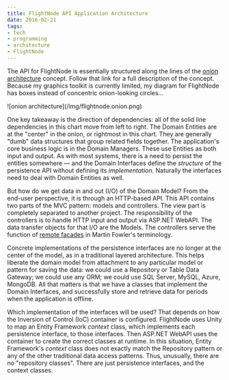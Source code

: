 ```yaml
---
title: FlightNode API Application Architecture
date: 2016-02-21
tags:
- tech
- programming
- architecture
- FlightNode
---
```


The API for FlightNode is essentially structured along the lines of the [onion
architecture](http://jeffreypalermo.com/blog/the-onion-architecture-part-1/)
concept. Follow that link for a full description of the concept. Because my
graphics toolkit is currently limited, my diagram for FlightNode has boxes
instead of concentric onion-looking circles...

<div class="text--center">
![onion architecture](/img/flightnode.onion.png)<!-- {: .img-fluid .border .rounded } -->
</div>

One key takeaway is the direction of dependencies: all of the solid line
dependencies in this chart move from left to right. The Domain Entities are at
the "center" in the onion, or rightmost in this chart. They are generally "dumb"
data structures that group related fields together. The application's core
business logic is in the Domain Managers. These use Entities as both input and
output. As with most systems, there is a need to persist the entities somewhere
&mdash; and the Domain Interfaces define the _structure_ of the persistence API
without defining its _implementation_. Naturally the interfaces need to deal
with Domain Entities as well.

But how do we get data in and out (I/O) of the Domain Model? From the end-user
perspective, it is through an HTTP-based API. This API contains two parts of the
MVC pattern: models and controllers. The view part is completely separated to
another project. The responsibility of the controllers is to handle HTTP input
and output via ASP.NET WebAPI. The data transfer objects for that I/O are the
Models. The controllers serve the function of [remote
facades](http://martinfowler.com/eaaCatalog/remoteFacade.html) in Martin
Fowler's terminology.

Concrete implementations of the persistence interfaces are no longer at the
center of the model, as in a traditional layered architecture. This helps
liberate the domain model from attachment to any particular model or pattern for
saving the data: we could use a Repository or Table Data Gateway; we could use
any ORM; we could use SQL Server, MySQL, Azure, MongoDB. All that matters is
that we have a classes that implement the Domain Interfaces, and successfully
store and retrieve data for periods when the application is offline.

Which implementation of the interfaces will be used? That depends on how the
Inversion of Control (IoC) container is configured. FlightNode uses Unity to map
an Entity Framework _context_ class, which implements each persistence
interface, to those interfaces. Then ASP.NET WebAPI uses the container to create
the correct classes at runtime. In this situation, Entity Framework's _context_
class does not exactly match the Repository pattern or any of the other
traditional data access patterns. Thus, unusually, there are no "repository
classes". There are just persistence interfaces, and the context classes.

